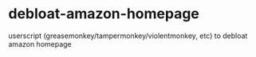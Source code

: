 # debloat-amazon-homepage
userscript (greasemonkey/tampermonkey/violentmonkey, etc) to debloat amazon homepage
